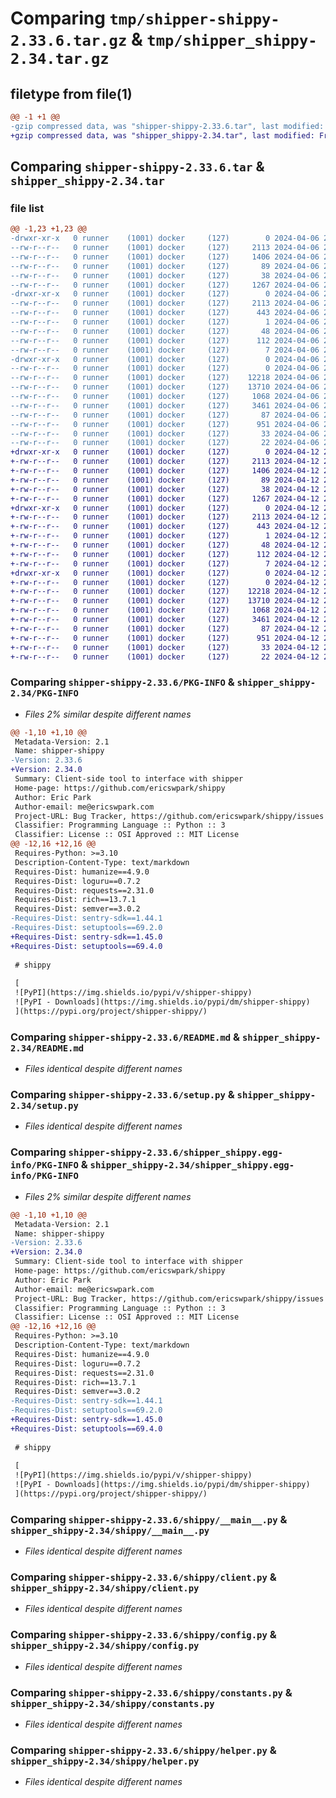 # Comparing `tmp/shipper-shippy-2.33.6.tar.gz` & `tmp/shipper_shippy-2.34.tar.gz`

## filetype from file(1)

```diff
@@ -1 +1 @@
-gzip compressed data, was "shipper-shippy-2.33.6.tar", last modified: Sat Apr  6 23:45:38 2024, max compression
+gzip compressed data, was "shipper_shippy-2.34.tar", last modified: Fri Apr 12 21:04:19 2024, max compression
```

## Comparing `shipper-shippy-2.33.6.tar` & `shipper_shippy-2.34.tar`

### file list

```diff
@@ -1,23 +1,23 @@
-drwxr-xr-x   0 runner    (1001) docker     (127)        0 2024-04-06 23:45:38.644466 shipper-shippy-2.33.6/
--rw-r--r--   0 runner    (1001) docker     (127)     2113 2024-04-06 23:45:38.644466 shipper-shippy-2.33.6/PKG-INFO
--rw-r--r--   0 runner    (1001) docker     (127)     1406 2024-04-06 23:45:30.000000 shipper-shippy-2.33.6/README.md
--rw-r--r--   0 runner    (1001) docker     (127)       89 2024-04-06 23:45:30.000000 shipper-shippy-2.33.6/pyproject.toml
--rw-r--r--   0 runner    (1001) docker     (127)       38 2024-04-06 23:45:38.644466 shipper-shippy-2.33.6/setup.cfg
--rw-r--r--   0 runner    (1001) docker     (127)     1267 2024-04-06 23:45:30.000000 shipper-shippy-2.33.6/setup.py
-drwxr-xr-x   0 runner    (1001) docker     (127)        0 2024-04-06 23:45:38.644466 shipper-shippy-2.33.6/shipper_shippy.egg-info/
--rw-r--r--   0 runner    (1001) docker     (127)     2113 2024-04-06 23:45:38.000000 shipper-shippy-2.33.6/shipper_shippy.egg-info/PKG-INFO
--rw-r--r--   0 runner    (1001) docker     (127)      443 2024-04-06 23:45:38.000000 shipper-shippy-2.33.6/shipper_shippy.egg-info/SOURCES.txt
--rw-r--r--   0 runner    (1001) docker     (127)        1 2024-04-06 23:45:38.000000 shipper-shippy-2.33.6/shipper_shippy.egg-info/dependency_links.txt
--rw-r--r--   0 runner    (1001) docker     (127)       48 2024-04-06 23:45:38.000000 shipper-shippy-2.33.6/shipper_shippy.egg-info/entry_points.txt
--rw-r--r--   0 runner    (1001) docker     (127)      112 2024-04-06 23:45:38.000000 shipper-shippy-2.33.6/shipper_shippy.egg-info/requires.txt
--rw-r--r--   0 runner    (1001) docker     (127)        7 2024-04-06 23:45:38.000000 shipper-shippy-2.33.6/shipper_shippy.egg-info/top_level.txt
-drwxr-xr-x   0 runner    (1001) docker     (127)        0 2024-04-06 23:45:38.644466 shipper-shippy-2.33.6/shippy/
--rw-r--r--   0 runner    (1001) docker     (127)        0 2024-04-06 23:45:30.000000 shipper-shippy-2.33.6/shippy/__init__.py
--rw-r--r--   0 runner    (1001) docker     (127)    12218 2024-04-06 23:45:30.000000 shipper-shippy-2.33.6/shippy/__main__.py
--rw-r--r--   0 runner    (1001) docker     (127)    13710 2024-04-06 23:45:30.000000 shipper-shippy-2.33.6/shippy/client.py
--rw-r--r--   0 runner    (1001) docker     (127)     1068 2024-04-06 23:45:30.000000 shipper-shippy-2.33.6/shippy/config.py
--rw-r--r--   0 runner    (1001) docker     (127)     3461 2024-04-06 23:45:30.000000 shipper-shippy-2.33.6/shippy/constants.py
--rw-r--r--   0 runner    (1001) docker     (127)       87 2024-04-06 23:45:30.000000 shipper-shippy-2.33.6/shippy/exceptions.py
--rw-r--r--   0 runner    (1001) docker     (127)      951 2024-04-06 23:45:30.000000 shipper-shippy-2.33.6/shippy/helper.py
--rw-r--r--   0 runner    (1001) docker     (127)       33 2024-04-06 23:45:30.000000 shipper-shippy-2.33.6/shippy/server_compat_version.py
--rw-r--r--   0 runner    (1001) docker     (127)       22 2024-04-06 23:45:30.000000 shipper-shippy-2.33.6/shippy/version.py
+drwxr-xr-x   0 runner    (1001) docker     (127)        0 2024-04-12 21:04:19.821549 shipper_shippy-2.34/
+-rw-r--r--   0 runner    (1001) docker     (127)     2113 2024-04-12 21:04:19.817549 shipper_shippy-2.34/PKG-INFO
+-rw-r--r--   0 runner    (1001) docker     (127)     1406 2024-04-12 21:04:11.000000 shipper_shippy-2.34/README.md
+-rw-r--r--   0 runner    (1001) docker     (127)       89 2024-04-12 21:04:11.000000 shipper_shippy-2.34/pyproject.toml
+-rw-r--r--   0 runner    (1001) docker     (127)       38 2024-04-12 21:04:19.821549 shipper_shippy-2.34/setup.cfg
+-rw-r--r--   0 runner    (1001) docker     (127)     1267 2024-04-12 21:04:11.000000 shipper_shippy-2.34/setup.py
+drwxr-xr-x   0 runner    (1001) docker     (127)        0 2024-04-12 21:04:19.817549 shipper_shippy-2.34/shipper_shippy.egg-info/
+-rw-r--r--   0 runner    (1001) docker     (127)     2113 2024-04-12 21:04:19.000000 shipper_shippy-2.34/shipper_shippy.egg-info/PKG-INFO
+-rw-r--r--   0 runner    (1001) docker     (127)      443 2024-04-12 21:04:19.000000 shipper_shippy-2.34/shipper_shippy.egg-info/SOURCES.txt
+-rw-r--r--   0 runner    (1001) docker     (127)        1 2024-04-12 21:04:19.000000 shipper_shippy-2.34/shipper_shippy.egg-info/dependency_links.txt
+-rw-r--r--   0 runner    (1001) docker     (127)       48 2024-04-12 21:04:19.000000 shipper_shippy-2.34/shipper_shippy.egg-info/entry_points.txt
+-rw-r--r--   0 runner    (1001) docker     (127)      112 2024-04-12 21:04:19.000000 shipper_shippy-2.34/shipper_shippy.egg-info/requires.txt
+-rw-r--r--   0 runner    (1001) docker     (127)        7 2024-04-12 21:04:19.000000 shipper_shippy-2.34/shipper_shippy.egg-info/top_level.txt
+drwxr-xr-x   0 runner    (1001) docker     (127)        0 2024-04-12 21:04:19.817549 shipper_shippy-2.34/shippy/
+-rw-r--r--   0 runner    (1001) docker     (127)        0 2024-04-12 21:04:11.000000 shipper_shippy-2.34/shippy/__init__.py
+-rw-r--r--   0 runner    (1001) docker     (127)    12218 2024-04-12 21:04:11.000000 shipper_shippy-2.34/shippy/__main__.py
+-rw-r--r--   0 runner    (1001) docker     (127)    13710 2024-04-12 21:04:11.000000 shipper_shippy-2.34/shippy/client.py
+-rw-r--r--   0 runner    (1001) docker     (127)     1068 2024-04-12 21:04:11.000000 shipper_shippy-2.34/shippy/config.py
+-rw-r--r--   0 runner    (1001) docker     (127)     3461 2024-04-12 21:04:11.000000 shipper_shippy-2.34/shippy/constants.py
+-rw-r--r--   0 runner    (1001) docker     (127)       87 2024-04-12 21:04:11.000000 shipper_shippy-2.34/shippy/exceptions.py
+-rw-r--r--   0 runner    (1001) docker     (127)      951 2024-04-12 21:04:11.000000 shipper_shippy-2.34/shippy/helper.py
+-rw-r--r--   0 runner    (1001) docker     (127)       33 2024-04-12 21:04:11.000000 shipper_shippy-2.34/shippy/server_compat_version.py
+-rw-r--r--   0 runner    (1001) docker     (127)       22 2024-04-12 21:04:11.000000 shipper_shippy-2.34/shippy/version.py
```

### Comparing `shipper-shippy-2.33.6/PKG-INFO` & `shipper_shippy-2.34/PKG-INFO`

 * *Files 2% similar despite different names*

```diff
@@ -1,10 +1,10 @@
 Metadata-Version: 2.1
 Name: shipper-shippy
-Version: 2.33.6
+Version: 2.34.0
 Summary: Client-side tool to interface with shipper
 Home-page: https://github.com/ericswpark/shippy
 Author: Eric Park
 Author-email: me@ericswpark.com
 Project-URL: Bug Tracker, https://github.com/ericswpark/shippy/issues
 Classifier: Programming Language :: Python :: 3
 Classifier: License :: OSI Approved :: MIT License
@@ -12,16 +12,16 @@
 Requires-Python: >=3.10
 Description-Content-Type: text/markdown
 Requires-Dist: humanize==4.9.0
 Requires-Dist: loguru==0.7.2
 Requires-Dist: requests==2.31.0
 Requires-Dist: rich==13.7.1
 Requires-Dist: semver==3.0.2
-Requires-Dist: sentry-sdk==1.44.1
-Requires-Dist: setuptools==69.2.0
+Requires-Dist: sentry-sdk==1.45.0
+Requires-Dist: setuptools==69.4.0
 
 # shippy
 
 [
 ![PyPI](https://img.shields.io/pypi/v/shipper-shippy)
 ![PyPI - Downloads](https://img.shields.io/pypi/dm/shipper-shippy)
 ](https://pypi.org/project/shipper-shippy/)
```

### Comparing `shipper-shippy-2.33.6/README.md` & `shipper_shippy-2.34/README.md`

 * *Files identical despite different names*

### Comparing `shipper-shippy-2.33.6/setup.py` & `shipper_shippy-2.34/setup.py`

 * *Files identical despite different names*

### Comparing `shipper-shippy-2.33.6/shipper_shippy.egg-info/PKG-INFO` & `shipper_shippy-2.34/shipper_shippy.egg-info/PKG-INFO`

 * *Files 2% similar despite different names*

```diff
@@ -1,10 +1,10 @@
 Metadata-Version: 2.1
 Name: shipper-shippy
-Version: 2.33.6
+Version: 2.34.0
 Summary: Client-side tool to interface with shipper
 Home-page: https://github.com/ericswpark/shippy
 Author: Eric Park
 Author-email: me@ericswpark.com
 Project-URL: Bug Tracker, https://github.com/ericswpark/shippy/issues
 Classifier: Programming Language :: Python :: 3
 Classifier: License :: OSI Approved :: MIT License
@@ -12,16 +12,16 @@
 Requires-Python: >=3.10
 Description-Content-Type: text/markdown
 Requires-Dist: humanize==4.9.0
 Requires-Dist: loguru==0.7.2
 Requires-Dist: requests==2.31.0
 Requires-Dist: rich==13.7.1
 Requires-Dist: semver==3.0.2
-Requires-Dist: sentry-sdk==1.44.1
-Requires-Dist: setuptools==69.2.0
+Requires-Dist: sentry-sdk==1.45.0
+Requires-Dist: setuptools==69.4.0
 
 # shippy
 
 [
 ![PyPI](https://img.shields.io/pypi/v/shipper-shippy)
 ![PyPI - Downloads](https://img.shields.io/pypi/dm/shipper-shippy)
 ](https://pypi.org/project/shipper-shippy/)
```

### Comparing `shipper-shippy-2.33.6/shippy/__main__.py` & `shipper_shippy-2.34/shippy/__main__.py`

 * *Files identical despite different names*

### Comparing `shipper-shippy-2.33.6/shippy/client.py` & `shipper_shippy-2.34/shippy/client.py`

 * *Files identical despite different names*

### Comparing `shipper-shippy-2.33.6/shippy/config.py` & `shipper_shippy-2.34/shippy/config.py`

 * *Files identical despite different names*

### Comparing `shipper-shippy-2.33.6/shippy/constants.py` & `shipper_shippy-2.34/shippy/constants.py`

 * *Files identical despite different names*

### Comparing `shipper-shippy-2.33.6/shippy/helper.py` & `shipper_shippy-2.34/shippy/helper.py`

 * *Files identical despite different names*

